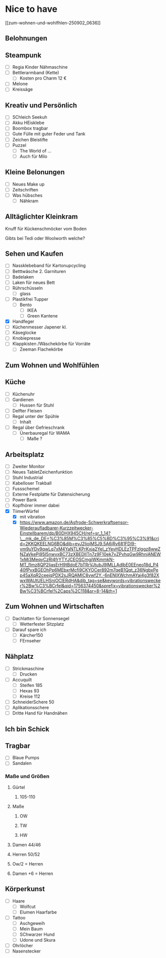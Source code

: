 # Nice to have
[[zum-wohnen-und-wohlfhlen-250902_0636]]

## Belohnungen

## Steampunk
- [ ] Regia Kinder Nähmaschine
- [ ] Bettlerarmband (Kette)
    - [ ] Kosten pro Charm 12 €
- [ ] Melone
- [ ] Kreissäge
## Kreativ und Persönlich
- [ ] SChleich Seekuh
- [ ] Akku HEisklebe
- [ ] Boombox tragbar
- [ ] Gute Fülle mit guter Feder und Tank
- [ ] Zeichen Bleistifte
- [ ] Puzzel
    - [ ] The World of ...
    - [ ] Auch für Milo
## Kleine Belonungen
- [ ] Neues Make up
- [ ] Zeitschriften
- [ ] Was hübsches
    - [ ]  Nähkram

## Alltäglichter Kleinkram

Knuff für Kückenschmöcker vom Boden

Gibts bei Tedi oder Woolworth welche?

## Sehen und Kaufen
- [ ] Nassklebeband für Kartonupcycling
- [ ] Betttwäsche 2. Garnituren
- [ ] Badelaken
- [ ] Laken für neues Bett
- [ ] Rührschüsseln
    - [ ] glass
- [ ] Plastikfrei Tupper
    - [ ] Bento
        - [ ] IKEA
        - [ ] Green Kantene
- [x] Handfeger
- [ ] Küchenmesser Japener kl.
- [ ] Käseglocke
- [ ] Knobiepresse
- [ ] Klappkisten /Wäschekörbe für Vorräte
    - [ ] Zeeman Flachekörbe

## Zum Wohnen und Wohlfühlen

## Küche
- [ ] Küchenuhr
- [ ] Gardienen
    - [ ] Hussen für Stuhl
- [ ] Delfter Fleisen
- [ ] Regal unter der Spühle
    - [ ] Inhalt
- [ ] Regal über Gefrieschrank
    - [ ] Ünerbauregal für WAMA
        - [ ] Maße ?

## Arbeitsplatz
- [ ] Zweiter Monitor
- [ ] Neues TabletZeichenfunktion
- [ ] Stuhl Industrial
- [ ] Kabelloser Trakball
- [ ] Fussschemel
- [ ] Externe Festplatte für Datensicherung
- [ ] Power Bank
- [ ] Kopfhörer immer dabei
- [x] TiimerWürfel
    - [x] mit vibration
    - [x] https://www.amazon.de/Asfrode-Schwerkraftsensor-Wiederaufladbarer-Kurzzeitwecker-Einstellbarem/dp/B0DHX945CH/ref=sr_1_14?\__mk_de_DE=%C3%85M%C3%85%C5%BD%C3%95%C3%91&crid=2KKQKEELNG6BO&dib=eyJ2IjoiMSJ9.5A6jRv681FDl9-vm9uYDv9qwLq7xM4YaNTLKPrKxja2YeI_zYevHDLEzTPFzlggz8wwZNZaVkePj95I5nwvxBC73zXBEDIITn7z9F10ek7vZPvhqGw9RhnjANEW1xMj3MeqyCzRl4frYTYJCEOSCmgjWKmmkN-MT_fImz8QP2ljasErH9tBdoE7bTRrVJtubJ9lMLLAdlbE0EEneo18d_P440fPvxBGEOhPp6MEbxrMcfi9CKYOCer892m7qeB1Qqt_z36NgbxPep45aXqR2ceejqPDX2sJRQAMIC8vwf2Y.-6nENlXWchmAYai4g3f82XwxWAUtUELHSnjOClERdHA&dib_tag=se&keywords=vibrationswecker%2Bw%C3%BCrfel&qid=1756374450&sprefix=vibrationswecker%2Bw%C3%BCrfel%2Caps%2C118&sr=8-14&th=1

## Zum Wohnen und Wirtschaften
- [ ] Dachlatten für Sonnensegel
    - [ ] Wetterfester Sitzplatz
- [ ] Darauf spare ich
    - [ ] Kärcher150
    - [ ] FErnseher
## Nähplatz
- [ ] Strickmaschine
    - [ ] Drucken
- [ ] Accuquilt
    - [ ]  Steifen 185
    - [ ] Hexas 93
    - [ ] Kreise 112
- [ ] SchneiderSchere 50
- [ ]  Aplikationsschere
- [ ] Dritte Hand für Handnähen

## Ich bin Schick

## Tragbar
- [ ] Blaue Pumps
- [ ] Sandalen

### Maße und Größen

1. Gürtel

    1. 105-110

2. Maße

    1. OW

    2. TW

    3. HW

3. Damen 44/46

4. Herren 50/52

5. Ow/2 = Herren

6. Damen +6 = Herren

## Körperkunst
- [ ] Haare
    - [ ] Wolfcut
    - [ ] Elumen Haarfarbe
- [ ] Tattoo
    - [ ] Aschgeweih
    - [ ] Mein Baum
    - [ ] SChwarzer Hund
    - [ ] Udone und Skura
- [ ] Ohrlöcher
- [ ] Nasenstecker